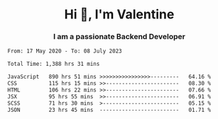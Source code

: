 <h1 align="center">Hi 👋, I'm Valentine</h1>
<h3 align="center">I am a passionate Backend Developer</h3>
<!--START_SECTION:waka-->

```txt
From: 17 May 2020 - To: 08 July 2023

Total Time: 1,388 hrs 31 mins

JavaScript   890 hrs 51 mins >>>>>>>>>>>>>>>>---------   64.16 %
CSS          115 hrs 15 mins >>-----------------------   08.30 %
HTML         106 hrs 22 mins >>-----------------------   07.66 %
JSX          95 hrs 55 mins  >>-----------------------   06.91 %
SCSS         71 hrs 30 mins  >------------------------   05.15 %
JSON         23 hrs 45 mins  -------------------------   01.71 %
```

<!--END_SECTION:waka-->
